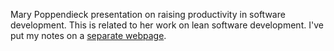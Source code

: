 Mary Poppendieck presentation on raising productivity in software
development.  This is related to her work on lean software development.  I've
put my notes on a [separate webpage](bayxp.20040315.html).
